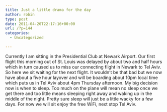 ```yaml
---
title: Just a little drama for the day
author: robin
type: post
date: 2011-04-20T22:17:16+00:00
url: /?p=144
categories:
  - Uncategorized

---
```

Currently I am sitting in the Presidential Club at Newark Airport. Our first flight this morning out of St. Louis was delayed by about two and half hours which in turn caused us to miss our connecting flight in Newark to Tel Aviv. So here we sit waiting for the next flight. It wouldn&#8217;t be that bad but we now have about a five hour layover and will be boarding about 10pm local time which puts us in Tel Aviv about 4pm Thursday afternoon. My big decision now is when to sleep. Too much on the plane will mean no sleep once we get there and too little means sleeping right away and waking up in the middle of the night. Pretty sure sleep will just be a little wacky for a few days. For now we will sit enjoy the free WiFi, next stop Tel Aviv.